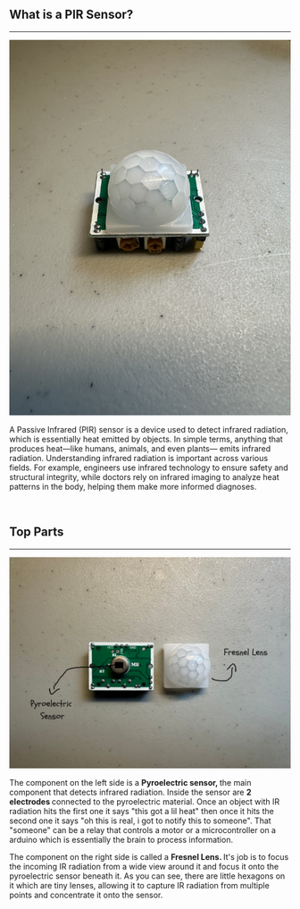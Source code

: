 ## What is a PIR Sensor? 
<hr>

<img src="/imagesv1/full.jpg" alt="complete-PIR-Sensor" width="800px">
<p>
  A Passive Infrared (PIR) sensor is a device used to detect infrared radiation, which is essentially heat emitted by objects. In simple terms, anything that produces heat—like humans, animals, and even plants—     emits infrared radiation. Understanding infrared radiation is important across various fields. For example, engineers use infrared technology to ensure safety and structural integrity, while doctors rely on       infrared imaging to analyze heat patterns in the body, helping them make more informed diagnoses.
</p>
<br>

## Top Parts 
<hr>

<img src="/imagesv1/topart.jpg" alt="top-part-of-arduino" width="800px">
<p>
  The component on the left side is a <b> Pyroelectric sensor, </b> the main component that detects infrared radiation. Inside the sensor are <b> 2 electrodes </b> connected to the pyroelectric material. Once an object with IR radiation hits the first one it says "this got a lil heat" then once it hits the second one it says "oh this is real, i got to notify this to someone". That "someone" can be a relay that controls a motor or a microcontroller on a arduino which is essentially the brain to process information.   
</p>
<p>
  The component on the right side is called a <b> Fresnel Lens. </b> It's job is to focus the incoming IR radiation from a wide view around it and focus it onto the pyroelectric sensor beneath it. As you can see, there are little hexagons on it which are tiny lenses, allowing it to capture IR radiation from multiple points and concentrate it onto the sensor.
</p>
